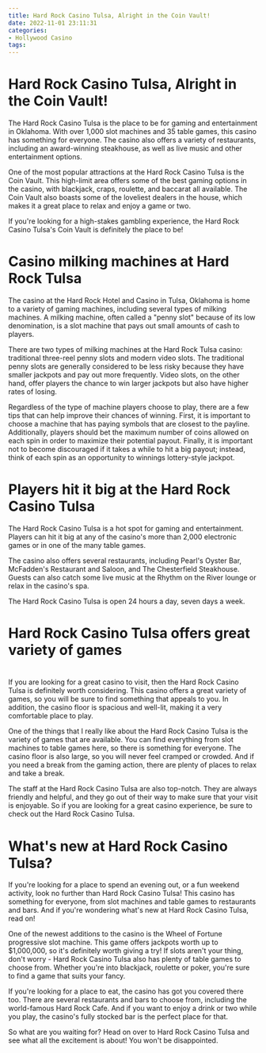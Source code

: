 ```yaml
---
title: Hard Rock Casino Tulsa, Alright in the Coin Vault!
date: 2022-11-01 23:11:31
categories:
- Hollywood Casino
tags:
---
```



#  Hard Rock Casino Tulsa, Alright in the Coin Vault!

The Hard Rock Casino Tulsa is the place to be for gaming and entertainment in Oklahoma. With over 1,000 slot machines and 35 table games, this casino has something for everyone. The casino also offers a variety of restaurants, including an award-winning steakhouse, as well as live music and other entertainment options.

One of the most popular attractions at the Hard Rock Casino Tulsa is the Coin Vault. This high-limit area offers some of the best gaming options in the casino, with blackjack, craps, roulette, and baccarat all available. The Coin Vault also boasts some of the loveliest dealers in the house, which makes it a great place to relax and enjoy a game or two.

If you're looking for a high-stakes gambling experience, the Hard Rock Casino Tulsa's Coin Vault is definitely the place to be!

#  Casino milking machines at Hard Rock Tulsa

The casino at the Hard Rock Hotel and Casino in Tulsa, Oklahoma is home to a variety of gaming machines, including several types of milking machines. A milking machine, often called a "penny slot" because of its low denomination, is a slot machine that pays out small amounts of cash to players.

There are two types of milking machines at the Hard Rock Tulsa casino: traditional three-reel penny slots and modern video slots. The traditional penny slots are generally considered to be less risky because they have smaller jackpots and pay out more frequently. Video slots, on the other hand, offer players the chance to win larger jackpots but also have higher rates of losing.

Regardless of the type of machine players choose to play, there are a few tips that can help improve their chances of winning. First, it is important to choose a machine that has paying symbols that are closest to the payline. Additionally, players should bet the maximum number of coins allowed on each spin in order to maximize their potential payout. Finally, it is important not to become discouraged if it takes a while to hit a big payout; instead, think of each spin as an opportunity to winnings lottery-style jackpot.

#  Players hit it big at the Hard Rock Casino Tulsa

The Hard Rock Casino Tulsa is a hot spot for gaming and entertainment. Players can hit it big at any of the casino's more than 2,000 electronic games or in one of the many table games.

The casino also offers several restaurants, including Pearl's Oyster Bar, McFadden's Restaurant and Saloon, and The Chesterfield Steakhouse. Guests can also catch some live music at the Rhythm on the River lounge or relax in the casino's spa.

The Hard Rock Casino Tulsa is open 24 hours a day, seven days a week.

#  Hard Rock Casino Tulsa offers great variety of games

#

If you are looking for a great casino to visit, then the Hard Rock Casino Tulsa is definitely worth considering. This casino offers a great variety of games, so you will be sure to find something that appeals to you. In addition, the casino floor is spacious and well-lit, making it a very comfortable place to play.

One of the things that I really like about the Hard Rock Casino Tulsa is the variety of games that are available. You can find everything from slot machines to table games here, so there is something for everyone. The casino floor is also large, so you will never feel cramped or crowded. And if you need a break from the gaming action, there are plenty of places to relax and take a break.

The staff at the Hard Rock Casino Tulsa are also top-notch. They are always friendly and helpful, and they go out of their way to make sure that your visit is enjoyable. So if you are looking for a great casino experience, be sure to check out the Hard Rock Casino Tulsa.

#  What's new at Hard Rock Casino Tulsa?

If you're looking for a place to spend an evening out, or a fun weekend activity, look no further than Hard Rock Casino Tulsa! This casino has something for everyone, from slot machines and table games to restaurants and bars. And if you're wondering what's new at Hard Rock Casino Tulsa, read on!

One of the newest additions to the casino is the Wheel of Fortune progressive slot machine. This game offers jackpots worth up to $1,000,000, so it's definitely worth giving a try! If slots aren't your thing, don't worry - Hard Rock Casino Tulsa also has plenty of table games to choose from. Whether you're into blackjack, roulette or poker, you're sure to find a game that suits your fancy.

If you're looking for a place to eat, the casino has got you covered there too. There are several restaurants and bars to choose from, including the world-famous Hard Rock Cafe. And if you want to enjoy a drink or two while you play, the casino's fully stocked bar is the perfect place for that.

So what are you waiting for? Head on over to Hard Rock Casino Tulsa and see what all the excitement is about! You won't be disappointed.